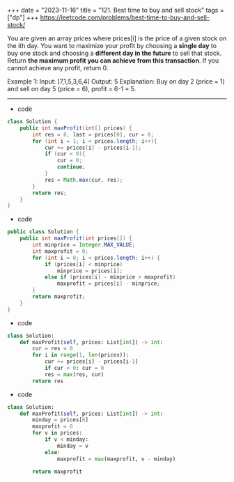 +++
date = "2023-11-16"
title = "121. Best time to buy and sell stock"
tags = ["dp"]
+++
https://leetcode.com/problems/best-time-to-buy-and-sell-stock/

You are given an array prices where prices[i] is the price of a given stock on the ith day.
You want to maximize your profit by choosing a **single day** to buy one stock and choosing a **different day in the future** to sell that stock.
Return __the maximum profit you can achieve from this transaction__. If you cannot achieve any profit, return 0.

Example 1:
Input: [7,1,5,3,6,4] Output: 5 Explanation: Buy on day 2 (price = 1) and sell on day 5 (price = 6), profit = 6-1 = 5.

---
- code
```java
class Solution {
    public int maxProfit(int[] prices) {
        int res = 0, last = prices[0], cur = 0;
        for (int i = 1; i < prices.length; i++){
            cur += prices[i] - prices[i-1];
            if (cur < 0){
                cur = 0;
                continue;
            }
            res = Math.max(cur, res);
        }
        return res;
    }
}
```
- code
```java
public class Solution {
    public int maxProfit(int prices[]) {
        int minprice = Integer.MAX_VALUE;
        int maxprofit = 0;
        for (int i = 0; i < prices.length; i++) {
            if (prices[i] < minprice)
                minprice = prices[i];
            else if (prices[i] - minprice > maxprofit)
                maxprofit = prices[i] - minprice;
        }
        return maxprofit;
    }
}
```
- code
```py
class Solution:
    def maxProfit(self, prices: List[int]) -> int:
        cur = res = 0
        for i in range(1, len(prices)):
            cur += prices[i] - prices[i-1]
            if cur < 0: cur = 0
            res = max(res, cur)
        return res
```
- code
```py
class Solution:
    def maxProfit(self, prices: List[int]) -> int:
        minday = prices[0]
        maxprofit = 0
        for v in prices:
            if v < minday:
                minday = v
            else:
                maxprofit = max(maxprofit, v - minday)

        return maxprofit

```
